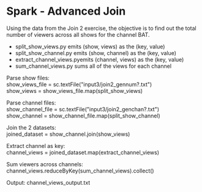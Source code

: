 # Spark - Advanced Join
Using the data from the Join 2 exercise, the objective is to find out the total number of viewers across all shows for the channel BAT.
   - split_show_views.py emits (show, views) as the (key, value)
   - split_show_channel.py emits (show, channel) as the (key, value)
   - extract_channel_views.pyemits (channel, views) as the (key, value)
   - sum_channel_views.py sums all of the views for each channel

Parse show files:  
show_views_file = sc.textFile("input3/join2_gennum?.txt")  
show_views = show_views_file.map(split_show_views)

Parse channel files:  
show_channel_file = sc.textFile("input3/join2_genchan?.txt")  
show_channel = show_channel_file.map(split_show_channel)

Join the 2 datasets:  
joined_dataset = show_channel.join(show_views)

Extract channel as key:  
channel_views = joined_dataset.map(extract_channel_views)

Sum viewers across channels:  
channel_views.reduceByKey(sum_channel_views).collect()

Output: channel_views_output.txt
